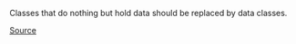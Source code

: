 Classes that do nothing but hold data should be replaced by data classes.

[Source](https://kotlinlang.org/docs/reference/data-classes.html)